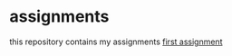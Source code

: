 # assignments
this repository contains my assignments
[first assignment](https://github.com/ThimoLevels/assignments/blob/master/Assignment_week_2.ipynb)
